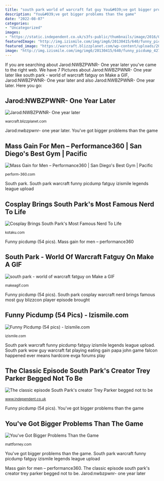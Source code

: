 ```yaml
---
title: "south park world of warcraft fat guy You&#039;ve got bigger problems than the game"
description: "You&#039;ve got bigger problems than the game"
date: "2022-08-07"
categories:
- "Uncategorized"
images:
- "https://static.independent.co.uk/s3fs-public/thumbnails/image/2016/02/09/11/south-park.jpg"
featuredImage: "http://img.izismile.com/img/img6/20130415/640/funny_picdump_427_640_high_22.jpg"
featured_image: "https://warcraft.blizzplanet.com/wp-content/uploads/2014/11/costumes-0080-full.jpg"
image: "http://img.izismile.com/img/img6/20130415/640/funny_picdump_427_640_high_22.jpg"
---
```


If you are searching about Jarod:NWBZPWNR- One year later you've came to the right web. We have 7 Pictures about Jarod:NWBZPWNR- One year later like south park - world of warcraft fatguy on Make a GIF, Jarod:NWBZPWNR- One year later and also Jarod:NWBZPWNR- One year later. Here you go:

## Jarod:NWBZPWNR- One Year Later

![Jarod:NWBZPWNR- One year later](https://warcraft.blizzplanet.com/wp-content/uploads/2014/11/costumes-0080-full.jpg "South park warcraft")

<small>warcraft.blizzplanet.com</small>

Jarod:nwbzpwnr- one year later. You&#039;ve got bigger problems than the game

## Mass Gain For Men – Performance360 | San Diego&#039;s Best Gym | Pacific

![Mass Gain for Men – Performance360 | San Diego&#039;s Best Gym | Pacific](https://perform-360.com/wp-content/uploads/2013/05/south-park-wow.jpg "South park")

<small>perform-360.com</small>

South park. South park warcraft funny picdump fatguy izismile legends league upload

## Cosplay Brings South Park&#039;s Most Famous Nerd To Life

![Cosplay Brings South Park&#039;s Most Famous Nerd To Life](http://i.kinja-img.com/gawker-media/image/upload/s--3p_TUN36--/195rao99gxcgcjpg.jpg "You&#039;ve got bigger problems than the game")

<small>kotaku.com</small>

Funny picdump (54 pics). Mass gain for men – performance360

## South Park - World Of Warcraft Fatguy On Make A GIF

![south park - world of warcraft fatguy on Make a GIF](https://i.makeagif.com/media/11-28-2015/nZosz0.gif "You&#039;ve got bigger problems than the game")

<small>makeagif.com</small>

Funny picdump (54 pics). South park cosplay warcraft nerd brings famous most guy blizzcon player episode brought

## Funny Picdump (54 Pics) - Izismile.com

![Funny Picdump (54 pics) - Izismile.com](http://img.izismile.com/img/img6/20130415/640/funny_picdump_427_640_high_22.jpg "South park cosplay warcraft nerd brings famous most guy blizzcon player episode brought")

<small>izismile.com</small>

South park warcraft funny picdump fatguy izismile legends league upload. South park wow guy warcraft fat playing eating gain papa john game falcon happened ever means hardcore evga forums play

## The Classic Episode South Park&#039;s Creator Trey Parker Begged Not To Be

![The classic episode South Park&#039;s creator Trey Parker begged not to be](https://static.independent.co.uk/s3fs-public/thumbnails/image/2016/02/09/11/south-park.jpg "Jarod:nwbzpwnr- one year later")

<small>www.independent.co.uk</small>

Funny picdump (54 pics). You&#039;ve got bigger problems than the game

## You&#039;ve Got Bigger Problems Than The Game

![You&#039;ve Got Bigger Problems Than the Game](https://mattforney.com/wp-content/uploads/2012/06/keyboard-jockey-south-park.jpg "Jarod:nwbzpwnr- one year later")

<small>mattforney.com</small>

You&#039;ve got bigger problems than the game. South park warcraft funny picdump fatguy izismile legends league upload

Mass gain for men – performance360. The classic episode south park&#039;s creator trey parker begged not to be. Jarod:nwbzpwnr- one year later

